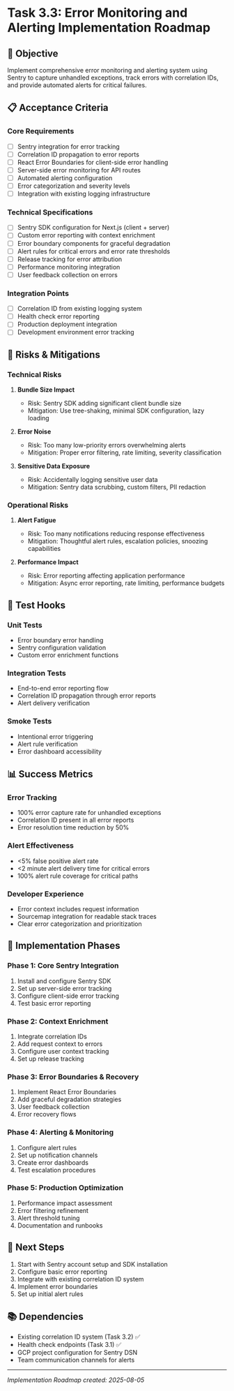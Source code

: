 # Task 3.3: Error Monitoring and Alerting Implementation Roadmap

## 🎯 Objective
Implement comprehensive error monitoring and alerting system using Sentry to capture unhandled exceptions, track errors with correlation IDs, and provide automated alerts for critical failures.

## 📋 Acceptance Criteria

### Core Requirements
- [ ] Sentry integration for error tracking
- [ ] Correlation ID propagation to error reports
- [ ] React Error Boundaries for client-side error handling
- [ ] Server-side error monitoring for API routes
- [ ] Automated alerting configuration
- [ ] Error categorization and severity levels
- [ ] Integration with existing logging infrastructure

### Technical Specifications
- [ ] Sentry SDK configuration for Next.js (client + server)
- [ ] Custom error reporting with context enrichment
- [ ] Error boundary components for graceful degradation
- [ ] Alert rules for critical errors and error rate thresholds
- [ ] Release tracking for error attribution
- [ ] Performance monitoring integration
- [ ] User feedback collection on errors

### Integration Points
- [ ] Correlation ID from existing logging system
- [ ] Health check error reporting
- [ ] Production deployment integration
- [ ] Development environment error tracking

## 🚨 Risks & Mitigations

### Technical Risks
1. **Bundle Size Impact**
   - Risk: Sentry SDK adding significant client bundle size
   - Mitigation: Use tree-shaking, minimal SDK configuration, lazy loading

2. **Error Noise**
   - Risk: Too many low-priority errors overwhelming alerts
   - Mitigation: Proper error filtering, rate limiting, severity classification

3. **Sensitive Data Exposure**
   - Risk: Accidentally logging sensitive user data
   - Mitigation: Sentry data scrubbing, custom filters, PII redaction

### Operational Risks
1. **Alert Fatigue**
   - Risk: Too many notifications reducing response effectiveness
   - Mitigation: Thoughtful alert rules, escalation policies, snoozing capabilities

2. **Performance Impact**
   - Risk: Error reporting affecting application performance
   - Mitigation: Async error reporting, rate limiting, performance budgets

## 🧪 Test Hooks

### Unit Tests
- Error boundary error handling
- Sentry configuration validation
- Custom error enrichment functions

### Integration Tests
- End-to-end error reporting flow
- Correlation ID propagation through error reports
- Alert delivery verification

### Smoke Tests
- Intentional error triggering
- Alert rule verification
- Error dashboard accessibility

## 📊 Success Metrics

### Error Tracking
- 100% error capture rate for unhandled exceptions
- Correlation ID present in all error reports
- Error resolution time reduction by 50%

### Alert Effectiveness
- <5% false positive alert rate
- <2 minute alert delivery time for critical errors
- 100% alert rule coverage for critical paths

### Developer Experience
- Error context includes request information
- Sourcemap integration for readable stack traces
- Clear error categorization and prioritization

## 🔧 Implementation Phases

### Phase 1: Core Sentry Integration
1. Install and configure Sentry SDK
2. Set up server-side error tracking
3. Configure client-side error tracking
4. Test basic error reporting

### Phase 2: Context Enrichment
1. Integrate correlation IDs
2. Add request context to errors
3. Configure user context tracking
4. Set up release tracking

### Phase 3: Error Boundaries & Recovery
1. Implement React Error Boundaries
2. Add graceful degradation strategies
3. User feedback collection
4. Error recovery flows

### Phase 4: Alerting & Monitoring
1. Configure alert rules
2. Set up notification channels
3. Create error dashboards
4. Test escalation procedures

### Phase 5: Production Optimization
1. Performance impact assessment
2. Error filtering refinement
3. Alert threshold tuning
4. Documentation and runbooks

## 🎯 Next Steps
1. Start with Sentry account setup and SDK installation
2. Configure basic error reporting
3. Integrate with existing correlation ID system
4. Implement error boundaries
5. Set up initial alert rules

## 📚 Dependencies
- Existing correlation ID system (Task 3.2) ✅
- Health check endpoints (Task 3.1) ✅
- GCP project configuration for Sentry DSN
- Team communication channels for alerts

---
*Implementation Roadmap created: 2025-08-05*